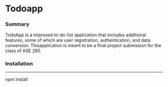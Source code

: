 # Todoapp

### Summary
TodoApp is a improved to-do-list application that includes additional features, some of which are user registration, authentication, and data conversion. Thisapplication is meant to be a final project submission for the class of ASE 285.

### Installation 
---

npm install
    
